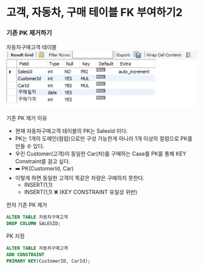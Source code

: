 # 고객, 자동차, 구매 테이블 FK 부여하기2

### 기존 PK 제거하기 

자동차구매고객 테이블 
![17.JPG](Image%2F17.JPG)

기존 PK 제거 이유
- 현재 자동차구매고객 테이블의 PK는 SalesId 이다.
- PK는 1개의 도메인(컬럼)으로만 구성 가능한게 아니라 1개 이상의 컬럼으로 PK를 만들 수 있다. 
- 우린 Customer(고객)이 동일한 Car(차)를 구매하는 Case를 PK를 통해 KEY Constraint를 걸고 싶다. 
- ➡️ PK(CustomerId, Car) 
- 이렇게 하면 동일한 고객이 똑같은 차량은 구매하지 못한다.
  - INSERT(1,1)
  - INSERT(1,1) ❌ (KEY CONSTRAINT 유일성 위반)

먼저 기존 PK 제거
```sql
ALTER TABLE 자동차구매고객 
DROP COLUMN SALESID;
```

PK 지정
```sql
ALTER TABLE 자동차구매고객 
ADD CONSTRAINT 
PRIMARY KEY(CustomerID, CarId);
```
